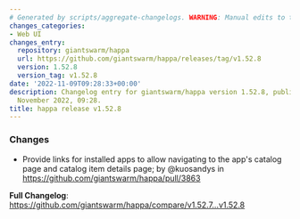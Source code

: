 ```yaml
---
# Generated by scripts/aggregate-changelogs. WARNING: Manual edits to this files will be overwritten.
changes_categories:
- Web UI
changes_entry:
  repository: giantswarm/happa
  url: https://github.com/giantswarm/happa/releases/tag/v1.52.8
  version: 1.52.8
  version_tag: v1.52.8
date: '2022-11-09T09:28:33+00:00'
description: Changelog entry for giantswarm/happa version 1.52.8, published on 09
  November 2022, 09:28.
title: happa release v1.52.8
---
```


<!-- Release notes generated using configuration in .github/release.yml at main -->

### Changes
* Provide links for installed apps to allow navigating to the app's catalog page and catalog item details page; by @kuosandys in https://github.com/giantswarm/happa/pull/3863

**Full Changelog**: https://github.com/giantswarm/happa/compare/v1.52.7...v1.52.8
